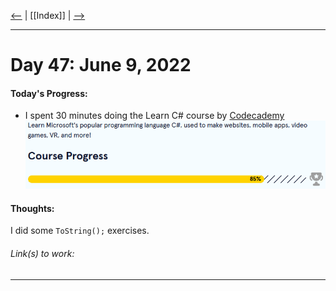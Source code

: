 [<--](../Days/Day46.md) | [[Index]] | [-->](../Days/Day48.md)
____
# Day 47: June 9, 2022
#### Today's Progress:
- I spent 30 minutes doing the Learn C# course by [Codecademy](https://www.codecademy.com/learn/learn-c-sharp)<br>
![CsharpProgress85.png](../Attachments-DOC/CsharpProgress85.png)

#### Thoughts:
I did some `ToString();` exercises. 

###### Link(s) to work:

___
